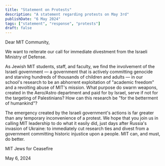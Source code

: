 ```yaml
---
title: "Statement on Protests"
description: "A statement regarding protests on May 3rd"
publishDate: "6 May 2024"
tags: ["statement", "response", "protests"]
draft: false
---
```


Dear MIT Community,


We want to reiterate our call for immediate divestment from the Israeli Ministry of Defense.

As Jewish MIT students, staff, and faculty, we find the involvement of the Israeli government — a government that is actively committing genocide and starving hundreds of thousands of children and adults — in our school's research to be an abhorrent exploitation of "academic freedom" and a revolting abuse of MIT's mission. What purpose do swarm weapons, created in the Aero/Astro department and paid for by Israel, serve if not for the targeting of Palestinians? How can this research be "for the betterment of humankind"?


The emergency created by the Israeli government's actions is far greater than any temporary inconvenience of a protest. We hope that you join us in calling MIT leadership to do what it easily did, just days after Russia's invasion of Ukraine: to immediately cut research ties and divest from a government committing historic injustice upon a people. MIT can, and must, do better.


MIT Jews for Ceasefire

May 6, 2024